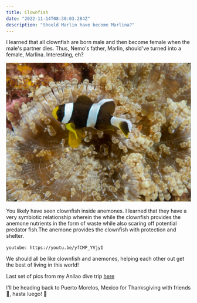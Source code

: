 ```yaml
---
title: Clownfish
date: "2022-11-14T08:30:03.284Z"
description: "Should Marlin have become Marlina?"
---
```


I learned that all clownfish are born male and then become female when the male's partner dies. Thus, Nemo's father, Marlin, should've turned into a female, Marlina. Interesting, eh?

![clownfish](./clownfish.jpg)

You likely have seen clownfish inside anemones. I learned that they have a very symbiotic relationship wherein the while the clownfish provides the anemone nutrients in the form of waste while also scaring off potential predator fish.The anemone provides the clownfish with protection and shelter.

`youtube: https://youtu.be/yfCMP_YVjyI`

We should all be like clownfish and anemones, helping each other out get the best of living in this world!

Last set of pics from my Anilao dive trip <a href="https://adobe.ly/3UPDOsj" target="_blank">here</a>

I'll be heading back to Puerto Morelos, Mexico for Thanksgiving with friends 🦃, hasta luego! :wave:
